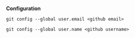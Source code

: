 
**Configuration**


`git config --global user.email <github email>`

`git config --global user.name <github username>`
